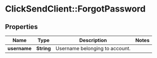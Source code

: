 # ClickSendClient::ForgotPassword

## Properties
Name | Type | Description | Notes
------------ | ------------- | ------------- | -------------
**username** | **String** | Username belonging to account. | 


